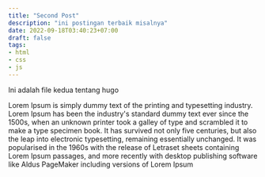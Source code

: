 ```yaml
---
title: "Second Post"
description: "ini postingan terbaik misalnya"
date: 2022-09-18T03:40:23+07:00
draft: false
tags:
- html
- css
- js
---
```


Ini adalah file kedua tentang hugo

Lorem Ipsum is simply dummy text of the printing and typesetting industry. Lorem Ipsum has been the industry's standard dummy text ever since the 1500s, when an unknown printer took a galley of type and scrambled it to make a type specimen book. It has survived not only five centuries, but also the leap into electronic typesetting, remaining essentially unchanged. It was popularised in the 1960s with the release of Letraset sheets containing Lorem Ipsum passages, and more recently with desktop publishing software like Aldus PageMaker including versions of Lorem Ipsum